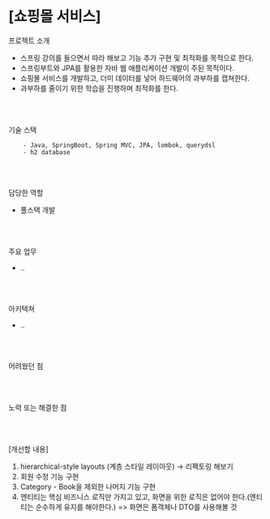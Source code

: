 # [쇼핑몰 서비스]

프로젝트 소개
- 스프링 강의를 들으면서 따라 해보고 기능 추가 구현 및 최적화를 목적으로 한다.
- 스프링부트와 JPA를 활용한 자바 웹 애플리케이션 개발이 주된 목적이다.
- 쇼핑몰 서비스를 개발하고, 더미 데이터를 넣어 하드웨어의 과부하를 캡쳐한다.
- 과부하를 줄이기 위한 학습을 진행하며 최적화를 한다.

<br>
<br>



기술 스택
```
    - Java, SpringBoot, Spring MVC, JPA, lombok, querydsl
    - h2 database
```

<br>
<br>


담당한 역할
- 풀스택 개발 


<br>
<br>


주요 업무
- ..

<br>
<br>


아키텍쳐
- ..
   
<br>
<br>


어려웠던 점


<br>
<br>


노력 또는 해결한 점


<br>
<br>


[개선할 내용]
1. hierarchical-style layouts (계층 스타일 레이아웃) → 리팩토링 해보기
2. 회원 수정 기능 구현
3. Category - Book을 제외한 나머지 기능 구현
4. 엔티티는 핵심 비즈니스 로직만 가지고 있고, 화면을 위한 로직은 없어야 한다.(엔티티는 순수하게 유지를 해야한다.) => 화면은 폼객체나 DTO를 사용해볼 것
